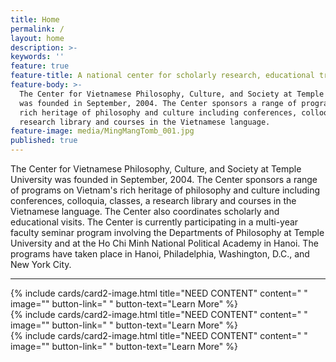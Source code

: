 ```yaml
---
title: Home
permalink: /
layout: home
description: >-
keywords: ''
feature: true
feature-title: A national center for scholarly research, educational training and mutual understanding.
feature-body: >- 
  The Center for Vietnamese Philosophy, Culture, and Society at Temple University
  was founded in September, 2004. The Center sponsors a range of programs on Vietnam's 
  rich heritage of philosophy and culture including conferences, colloquia, classes, a 
  research library and courses in the Vietnamese language. 
feature-image: media/MingMangTomb_001.jpg
published: true
---
```

The Center for Vietnamese Philosophy, Culture, and Society at Temple University was founded in September, 2004. The Center sponsors a range of programs on Vietnam's rich heritage of philosophy and culture including conferences, colloquia, classes, a research library and courses in the Vietnamese language. The Center also coordinates scholarly and educational visits. The Center is currently participating in a multi-year faculty seminar program involving the Departments of Philosophy at Temple University and at the Ho Chi Minh National Political Academy in Hanoi. The programs have taken place in Hanoi, Philadelphia, Washington, D.C., and New York City.

___

<div class="row row-wide">
  <div class="col m12 l4">{% include cards/card2-image.html 
    title="NEED CONTENT" 
    content=" " 
    image="" 
    button-link=" " 
    button-text="Learn More" %}
  </div>
  <div class="row row-wide">
    <div class="col m12 l4">{% include cards/card2-image.html 
      title="NEED CONTENT" 
      content=" " 
      image="" 
      button-link=" " 
      button-text="Learn More" %}
    </div>
    <div class="row row-wide">
      <div class="col m12 l4">{% include cards/card2-image.html 
        title="NEED CONTENT" 
        content=" " 
        image="" 
        button-link=" " 
        button-text="Learn More" %}
      </div>
</div>
